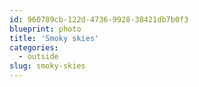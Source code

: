 ```yaml
---
id: 960789cb-122d-4736-9928-38421db7b0f3
blueprint: photo
title: 'Smoky skies'
categories:
  - outside
slug: smoky-skies
---
```

<p><!-- wp:image {"id":1540} --></p>
<figure class="wp-block-image"><img src="/assets/images/2021/07/img_20210720_0741237E29160822505447352577.jpg" alt="" class="wp-image-1540"/></figure>
<p><!-- /wp:image --></p>
